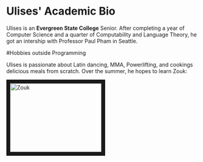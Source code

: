 # Ulises' Academic Bio

Ulises is an **Evergreen State College** Senior. After completing a year of Computer Science and
a quarter of Computability and Language Theory, he got an intership with Professor Paul Pham in Seattle.


#Hobbies outside Programming

Ulises is passionate about Latin dancing, MMA, Powerlifting, and cookings delicious meals from scratch. Over the summer, he hopes to learn Zouk: 

<a href="http://www.youtube.com/watch?feature=player_embedded&v=QI1MqWkYXUk&index=4&list=FLcPkIo34_rmV173sE1Z5TkA" target="_blank"><img src="http://img.youtube.com/vi/QI1MqWkYXUk&index=4&list=FLcPkIo34_rmV173sE1Z5TkA/0.jpg" 
alt="Zouk" width="240" height="180" border="10" /></a>
